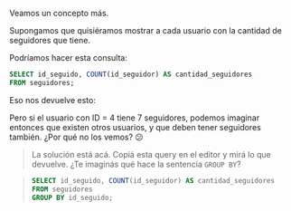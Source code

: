 Veamos un concepto más. 

Supongamos que quisiéramos mostrar a cada usuario con la cantidad de seguidores que tiene. 

Podríamos hacer esta consulta:

``` sql
SELECT id_seguido, COUNT(id_seguidor) AS cantidad_seguidores
FROM seguidores;
```

Eso nos devuelve esto:

<div
  class='mu-sql-table'
  data-name='resultado'
  data-columns='[{"name": "id_seguido", "pk": true, "fk": true}, "cantidad_seguidores"]'
  data-rows='[
    [4, 7]
  ]'>
</div>

Pero si el usuario con ID = 4 tiene 7 seguidores, podemos imaginar entonces que existen otros usuarios, y que deben tener seguidores también. ¿Por qué no los vemos? :confused:

> La solución está acá. Copiá esta query en el editor y mirá lo que devuelve. ¿Te imaginás qué hace la sentencia `GROUP BY`?

> ``` sql
> SELECT id_seguido, COUNT(id_seguidor) AS cantidad_seguidores
> FROM seguidores
> GROUP BY id_seguido;
> ```
